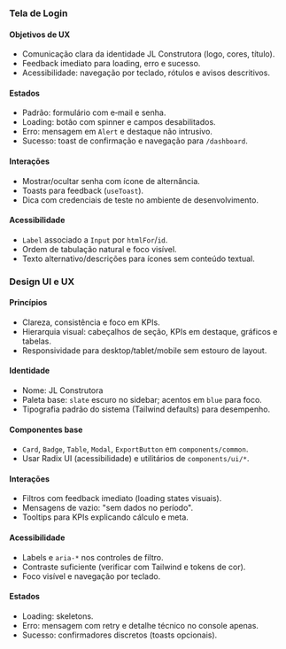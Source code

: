 ### Tela de Login

#### Objetivos de UX
- Comunicação clara da identidade JL Construtora (logo, cores, título).
- Feedback imediato para loading, erro e sucesso.
- Acessibilidade: navegação por teclado, rótulos e avisos descritivos.

#### Estados
- Padrão: formulário com e‑mail e senha.
- Loading: botão com spinner e campos desabilitados.
- Erro: mensagem em `Alert` e destaque não intrusivo.
- Sucesso: toast de confirmação e navegação para `/dashboard`.

#### Interações
- Mostrar/ocultar senha com ícone de alternância.
- Toasts para feedback (`useToast`).
- Dica com credenciais de teste no ambiente de desenvolvimento.

#### Acessibilidade
- `Label` associado a `Input` por `htmlFor`/`id`.
- Ordem de tabulação natural e foco visível.
- Texto alternativo/descrições para ícones sem conteúdo textual.

### Design UI e UX

#### Princípios
- Clareza, consistência e foco em KPIs.
- Hierarquia visual: cabeçalhos de seção, KPIs em destaque, gráficos e tabelas.
- Responsividade para desktop/tablet/mobile sem estouro de layout.

#### Identidade
- Nome: JL Construtora
- Paleta base: `slate` escuro no sidebar; acentos em `blue` para foco.
- Tipografia padrão do sistema (Tailwind defaults) para desempenho.

#### Componentes base
- `Card`, `Badge`, `Table`, `Modal`, `ExportButton` em `components/common`.
- Usar Radix UI (acessibilidade) e utilitários de `components/ui/*`.

#### Interações
- Filtros com feedback imediato (loading states visuais).
- Mensagens de vazio: "sem dados no período".
- Tooltips para KPIs explicando cálculo e meta.

#### Acessibilidade
- Labels e `aria-*` nos controles de filtro.
- Contraste suficiente (verificar com Tailwind e tokens de cor).
- Foco visível e navegação por teclado.

#### Estados
- Loading: skeletons.
- Erro: mensagem com retry e detalhe técnico no console apenas.
- Sucesso: confirmadores discretos (toasts opcionais).


